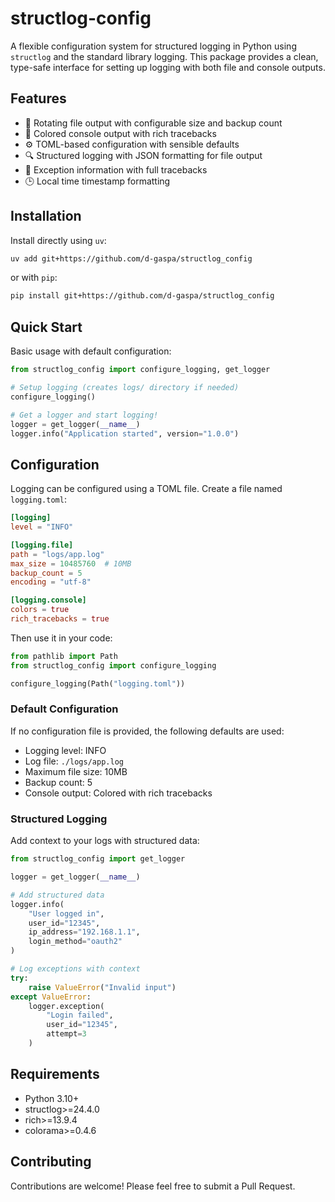 # structlog-config

A flexible configuration system for structured logging in Python using `structlog` and the standard library logging.
This package provides a clean, type-safe interface for setting up logging with both file and console outputs.

## Features

- 🔄 Rotating file output with configurable size and backup count
- 🎨 Colored console output with rich tracebacks
- ⚙️ TOML-based configuration with sensible defaults
- 🔍 Structured logging with JSON formatting for file output
- 💫 Exception information with full tracebacks
- 🕒 Local time timestamp formatting

## Installation

Install directly using `uv`:

```bash
uv add git+https://github.com/d-gaspa/structlog_config
```

or with `pip`:

```bash
pip install git+https://github.com/d-gaspa/structlog_config
```

## Quick Start

Basic usage with default configuration:

```python
from structlog_config import configure_logging, get_logger

# Setup logging (creates logs/ directory if needed)
configure_logging()

# Get a logger and start logging!
logger = get_logger(__name__)
logger.info("Application started", version="1.0.0")
```

## Configuration

Logging can be configured using a TOML file. Create a file named `logging.toml`:

```toml
[logging]
level = "INFO"

[logging.file]
path = "logs/app.log"
max_size = 10485760  # 10MB
backup_count = 5
encoding = "utf-8"

[logging.console]
colors = true
rich_tracebacks = true
```

Then use it in your code:

```python
from pathlib import Path
from structlog_config import configure_logging

configure_logging(Path("logging.toml"))
```

### Default Configuration

If no configuration file is provided, the following defaults are used:

- Logging level: INFO
- Log file: `./logs/app.log`
- Maximum file size: 10MB
- Backup count: 5
- Console output: Colored with rich tracebacks

### Structured Logging

Add context to your logs with structured data:

```python
from structlog_config import get_logger

logger = get_logger(__name__)

# Add structured data
logger.info(
    "User logged in",
    user_id="12345",
    ip_address="192.168.1.1",
    login_method="oauth2"
)

# Log exceptions with context
try:
    raise ValueError("Invalid input")
except ValueError:
    logger.exception(
        "Login failed",
        user_id="12345",
        attempt=3
    )
```

## Requirements

- Python 3.10+
- structlog>=24.4.0
- rich>=13.9.4
- colorama>=0.4.6

## Contributing

Contributions are welcome! Please feel free to submit a Pull Request.